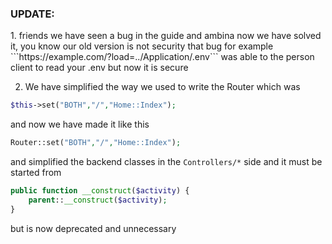 <h3> UPDATE: </h3>
1. friends we have seen a bug in the guide and ambina now we have solved it, 
   you know our old version is not security that bug for example ```https://example.com/?load=../Application/.env``` was able to the person 
   client to read your .env but now it is secure 

2. We have simplified the way we used to write the Router which was 
```php
$this->set("BOTH","/","Home::Index");
```
and now we have made it like this
```php
Router::set("BOTH","/","Home::Index");
```
and simplified the backend classes in the `Controllers/*` side and it must be started from

```php
public function __construct($activity) {
    parent::__construct($activity);
}
```
but is now deprecated and unnecessary